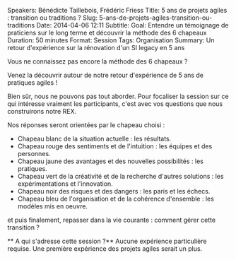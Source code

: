 Speakers: Bénédicte Taillebois, Frédéric Friess
Title: 5 ans de projets agiles : transition ou traditions ? 
Slug: 5-ans-de-projets-agiles-transition-ou-traditions
Date: 2014-04-06 12:11
Subtitle: 
Goal: Entendre un témoignage de praticiens sur le long terme et découvrir la méthode des 6 chapeaux
Duration: 50 minutes
Format: Session
Tags: Organisation
Summary: Un retour d'expérience sur la rénovation d'un SI legacy en 5 ans


Vous ne connaissez pas encore la méthode des 6 chapeaux ?

Venez la découvrir autour de notre retour d'expérience de 5 ans de pratiques agiles !

Bien sûr, nous ne pouvons pas tout aborder. Pour focaliser la session sur ce qui intéresse vraiment les participants, c'est avec vos questions que nous construirons notre REX.

Nos réponses seront orientées par le chapeau choisi :
- Chapeau blanc de la situation actuelle : les résultats. 
- Chapeau rouge des sentiments et de l'intuition : les équipes et des personnes. 
- Chapeau jaune des avantages et des nouvelles possibilités : les pratiques. 
- Chapeau vert de la créativité et de la recherche d'autres solutions : les expérimentations et l'innovation. 
- Chapeau noir des risques et des dangers : les paris et les échecs. 
- Chapeau bleu de l'organisation et de la cohérence d'ensemble : les modèles mis en oeuvre.

et puis finalement, repasser dans la vie courante : comment gérer cette transition ?


** A qui s'adresse cette session ?**
Aucune expérience particulière requise. Une première expérience des projets agiles serait un plus.

